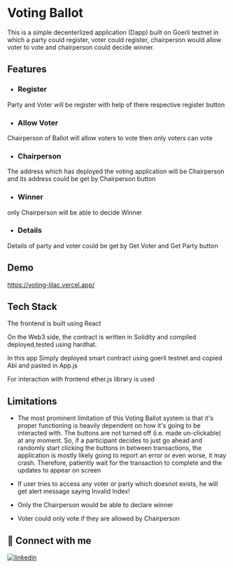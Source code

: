 
# Voting Ballot

This is a simple decenterlized application (Dapp) built on Goerli testnet in which a party could register, voter could register, chairperson would allow voter to vote and chairperson could decide winner.


## Features

- ### Register
Party and Voter will be register with help of there respective  register button
- ### Allow Voter
Chairperson of Ballot will allow voters to vote then only voters can vote
- ### Chairperson
The address which has deployed the voting application will be Chairperson and its address could be get by Chairperson button
- ### Winner
only Chairperson will be able to decide Winner
- ### Details
Details of party and voter could be get by Get Voter and Get Party button


## Demo

https://voting-lilac.vercel.app/


## Tech Stack
The frontend is built using React

On the Web3 side, the contract is written in Solidity and compiled deployed,tested using hardhat. 

In this app Simply deployed smart contract using goerli testnet and copied Abi and pasted in App.js

For interaction with frontend ether.js library is used
## Limitations

- The most prominent limitation of this Voting Ballot system is that it's proper functioning is heavily dependent on how it's going to be interacted with. The buttons are not turned off (i.e. made un-clickable) at any moment. So, if a participant decides to just go ahead and randomly start clicking the buttons in between transactions, the application is mostly likely going to report an error or even worse, it may crash. Therefore, patiently wait for the transaction to complete and the updates to appear on screen

- If user tries to access any voter or party which doesnot exists, he will get alert message saying Invalid Index!

- Only the Chairperson would be able to declare winner

- Voter could only vote if they are allowed by Chairperson


## 🔗 Connect with me
[![linkedin](https://img.shields.io/badge/linkedin-0A66C2?style=for-the-badge&logo=linkedin&logoColor=white)](https://www.linkedin.com/in/shubham-garg-6232181b8/)





 
